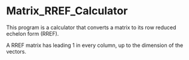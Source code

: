 # Matrix_RREF_Calculator

This program is a calculator that converts a matrix to its row reduced echelon form (RREF).

A RREF matrix has leading 1 in every column, up to the dimension of the vectors.
